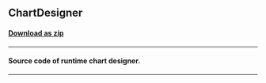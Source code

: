 ## ChartDesigner
#### [Download as zip](https://minhaskamal.github.io/DownGit/#/home?url=https://github.com/GrapeCity/ComponentOne-WinForms-Samples/tree/master/NetFramework\FlexChart\CS\ChartDesigner\C1.Win.Chart.Designer)
____
#### Source code of runtime chart designer.
____
